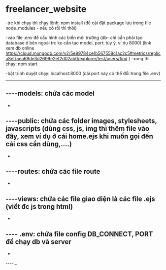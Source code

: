 # freelancer_website

-trc khi chạy thì chạy lệnh: npm install 
(để cài đặt package lưu trong file node_modules - nếu có rồi thì thôi)

-vào file .env để cấu hình các biến môi trường 
(db- chỉ cần phải tạo database ở bên ngoài trc ko cần tạo model, port: tùy ý, ví dụ 8000)
(link xem db online https://cloud.mongodb.com/v2/5e99784ce1b567558c1ac2c5#metrics/replicaSet/5ea69de3d2699e2ef2d02ab0/explorer/test/users/find )
-xong thì chạy: npm start

-bật trình duyệt chạy: localhost:8000 (cái port này có thể đổi trong file .env)

-------------------------------------------------------------------------------

----models: chứa các model
-
-
----public: chứa các folder images, stylesheets, javascripts (dùng css, js, img thì thêm file vào đây, xem ví dụ ở cái home.ejs khi muốn gọi đến cái css cần dùng,....)
-
-
----routes: chứa các file route
-
-
----views: chứa các file giao diện là các file .ejs (viết đc js trong html)
-
-
---- .env: chứa file config DB_CONNECT, PORT để chạy db và server
-
-
----...
